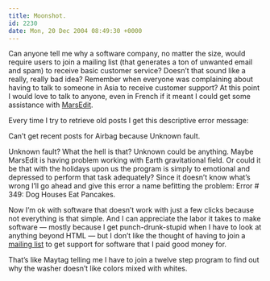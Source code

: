 ```yaml
---
title: Moonshot.
id: 2230
date: Mon, 20 Dec 2004 08:49:30 +0000
---
```


Can anyone tell me why a software company, no matter the size, would require users to join a mailing list (that generates a ton of unwanted email and spam) to receive basic customer service? Doesn’t that sound like a really, really bad idea? Remember when everyone was complaining about having to talk to someone in Asia to receive customer support? At this point I would love to talk to anyone, even in French if it meant I could get some assistance with [MarsEdit](http://ranchero.com/marsedit).  

Every time I try to retrieve old posts I get this descriptive error message:  

<span class="quote">Can’t get recent posts for Airbag because Unknown fault.  

Unknown fault? What the hell is that? Unknown could be anything. Maybe MarsEdit is having problem working with Earth gravitational field. Or could it be that with the holidays upon us the program is simply to emotional and depressed to perform that task adequately? Since it doesn’t know what’s wrong I’ll go ahead and give this error a name befitting the problem: Error # 349: Dog Houses Eat Pancakes.  

Now I’m ok with software that doesn’t work with just a few clicks because not everything is that simple. And I can appreciate the labor it takes to make software — mostly because I get punch-drunk-stupid when I have to look at anything beyond <span class="caps">HTML</span> — but I don’t like the thought of having to join a [mailing list](http://ranchero.com/marsedit/mailinglist.php) to get support for software that I paid good money for.  

That’s like Maytag telling me I have to join a twelve step program to find out why the washer doesn’t like colors mixed with whites.</span>





